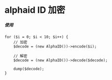 # alphaid ID 加密
##### 使用
```
for ($i = 0; $i < 10; $i++) {
    // 加密
    $decode = (new AlphaID())->encode($i);

    // 解密
    $decode = (new AlphaID())->decode($decode);

    dump($decode);
}
```